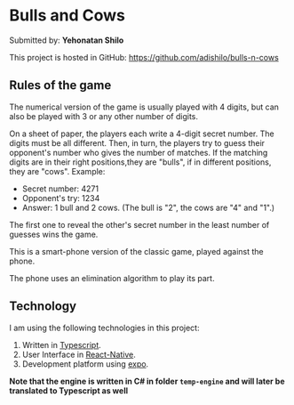 # Bulls and Cows
Submitted by: **Yehonatan Shilo**

This project is hosted in GitHub: https://github.com/adishilo/bulls-n-cows

## Rules of the game
The numerical version of the game is usually played with 4 digits, but can also be played with 3 or any other number of digits.

On a sheet of paper, the players each write a 4-digit secret number. The digits must be all different. Then, in turn, the players try to guess their opponent's number who gives the number of matches. If the matching digits are in their right positions,they are "bulls", if in different positions, they are "cows". Example:

* Secret number: 4271
* Opponent's try: 1234
* Answer: 1 bull and 2 cows. (The bull is "2", the cows are "4" and "1".)

The first one to reveal the other's secret number in the least number of guesses wins the game.

This is a smart-phone version of the classic game, played against the phone.

The phone uses an elimination algorithm to play its part.

## Technology
I am using the following technologies in this project:
1. Written in [Typescript](https://www.typescriptlang.org/).
1. User Interface in [React-Native](https://facebook.github.io/react-native/).
1. Development platform using [expo](https://expo.io/).

**Note that the engine is written in C# in folder `temp-engine` and will later be translated to Typescript as well**